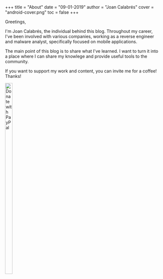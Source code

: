 +++ 
title = "About" 
date = "09-01-2019" 
author = "Joan Calabrés" 
cover = "android-cover.png"
toc = false
+++

Greetings,

I'm Joan Calabrés, the individual behind this blog. Throughout my career, I've been involved with various companies, working as a reverse engineer and malware analyst, specifically focused on mobile applications.

The main point of this blog is to share what I've learned. I want to turn it into a place where I can share my knowlege and provide useful tools to the community. 

If you want to support my work and content, you can invite me for a coffee! Thanks!

<a href="https://www.paypal.com/cgi-bin/webscr?cmd=_s-xclick&hosted_button_id=AAC2C2XFS2RB2" style="display: inline-block;">
  <img src="/donate-button.png" alt="Donate with PayPal" style="width: 40%; height: auto;">
</a>